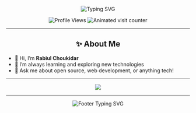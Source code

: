 <!-- Centered Welcome and Name -->
<p align="center">
  <img src="https://readme-typing-svg.demolab.com?font=Fira+Code&duration=2500&pause=600&color=F76F03&center=true&vCenter=true&width=440&lines=Welcome+to+Rabiul's+GitHub!;Open+Source+Enthusiast+%7C+Lifelong+Learner" alt="Typing SVG" />
</p>

<!-- Profile Views - Updated with Modern Style and Animation -->
<p align="center">
  <!-- Komarev Badge with enhanced gradient color -->
  <img src="https://komarev.com/ghpvc/?username=rabiul-choukidar&color=ff69b4&label=PROFILE+VIEWS&style=flat-square" alt="Profile Views" />
  <!-- Alternative: Animated Counter (Shields.io, playful style) -->
  <img src="https://badges.pufler.dev/visits/rabiul-choukidar/rabiul-choukidar?color=blueviolet&logo=github&label=Visitors" alt="Animated visit counter" />
</p>

---

<!-- About Section with simple icons -->
<h2 align="center">✨ About Me</h2>
<ul>
  <li>👋 Hi, I’m <b>Rabiul Choukidar</b></li>
  <li>🌱 I’m always learning and exploring new technologies</li>
  <li>💬 Ask me about open source, web development, or anything tech!</li>
</ul>

---

<!-- Socials and Contact (add/modify as needed) -->
<p align="center">
  <a href="https://github.com/rabiul-choukidar">
    <img src="https://img.shields.io/github/followers/rabiul-choukidar?label=GitHub&style=for-the-badge&color=24292e&logo=github" />
  </a>
  <!-- Add more socials if you want -->
</p>

---

<!-- Footer -->
<p align="center">
  <img src="https://readme-typing-svg.demolab.com?font=Fira+Code&duration=2000&pause=500&color=F76F03&center=true&vCenter=true&width=380&lines=Thank+you+for+visiting!;Have+a+great+day!+%F0%9F%98%8A" alt="Footer Typing SVG" />
</p>
